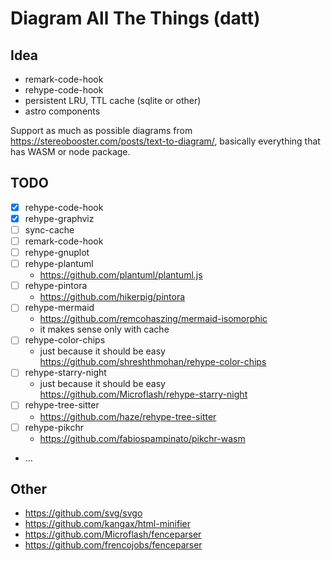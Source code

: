 # Diagram All The Things (datt)

## Idea

- remark-code-hook
- rehype-code-hook
- persistent LRU, TTL cache (sqlite or other)
- astro components

Support as much as possible diagrams from https://stereobooster.com/posts/text-to-diagram/, basically everything that has WASM or node package.

## TODO

- [x] rehype-code-hook
- [x] rehype-graphviz
- [ ] sync-cache
- [ ] remark-code-hook
- [ ] rehype-gnuplot
- [ ] rehype-plantuml
  - https://github.com/plantuml/plantuml.js
- [ ] rehype-pintora
  - https://github.com/hikerpig/pintora
- [ ] rehype-mermaid
  - https://github.com/remcohaszing/mermaid-isomorphic
  - it makes sense only with cache
- [ ] rehype-color-chips
  - just because it should be easy https://github.com/shreshthmohan/rehype-color-chips
- [ ] rehype-starry-night
  - just because it should be easy https://github.com/Microflash/rehype-starry-night
- [ ] rehype-tree-sitter
  - https://github.com/haze/rehype-tree-sitter
- [ ] rehype-pikchr
  - https://github.com/fabiospampinato/pikchr-wasm
- ...

## Other

- https://github.com/svg/svgo
- https://github.com/kangax/html-minifier
- https://github.com/Microflash/fenceparser
- https://github.com/frencojobs/fenceparser
